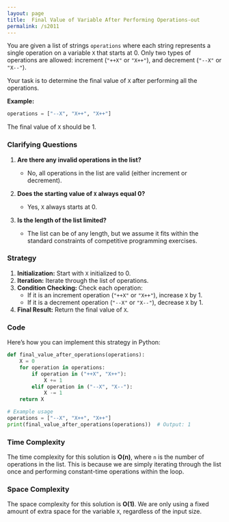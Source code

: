 ```yaml
---
layout: page
title:  Final Value of Variable After Performing Operations-out
permalink: /s2011
---
```


You are given a list of strings `operations` where each string represents a single operation on a variable `X` that starts at 0. Only two types of operations are allowed: increment (`"++X"` or `"X++"`), and decrement (`"--X"` or `"X--"`).

Your task is to determine the final value of `X` after performing all the operations.

**Example:**
```python
operations = ["--X", "X++", "X++"]
```
The final value of `X` should be 1.

### Clarifying Questions

1. **Are there any invalid operations in the list?**
   - No, all operations in the list are valid (either increment or decrement).

2. **Does the starting value of `X` always equal 0?**
   - Yes, `X` always starts at 0.

3. **Is the length of the list limited?**
   - The list can be of any length, but we assume it fits within the standard constraints of competitive programming exercises.

### Strategy

1. **Initialization:** Start with `X` initialized to 0.
2. **Iteration:** Iterate through the list of operations.
3. **Condition Checking:** Check each operation:
   - If it is an increment operation (`"++X"` or `"X++"`), increase `X` by 1.
   - If it is a decrement operation (`"--X"` or `"X--"`), decrease `X` by 1.
4. **Final Result:** Return the final value of `X`.

### Code

Here’s how you can implement this strategy in Python:

```python
def final_value_after_operations(operations):
    X = 0
    for operation in operations:
        if operation in ("++X", "X++"):
            X += 1
        elif operation in ("--X", "X--"):
            X -= 1
    return X

# Example usage
operations = ["--X", "X++", "X++"]
print(final_value_after_operations(operations))  # Output: 1
```

### Time Complexity

The time complexity for this solution is **O(n)**, where `n` is the number of operations in the list. This is because we are simply iterating through the list once and performing constant-time operations within the loop.

### Space Complexity

The space complexity for this solution is **O(1)**. We are only using a fixed amount of extra space for the variable `X`, regardless of the input size.
